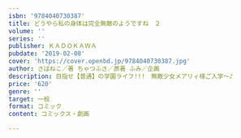 ```yaml
---
isbn: '9784040730387'
title: どうやら私の身体は完全無敵のようですね　２
volume: ''
series: ''
publisher: ＫＡＤＯＫＡＷＡ
pubdate: '2019-02-08'
cover: 'https://cover.openbd.jp/9784040730387.jpg'
author: さばねこ／著 ちゃつふさ／原著 ふみ／企画
description: 目指せ【普通】の学園ライフ!!!　無敵少女メアリィ様ご入学～♪
price: '620'
genre: ''
target: 一般
format: コミック
content: コミックス・劇画

---
```

